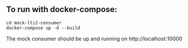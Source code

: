 ## To run with docker-compose:

```
cd mock-lti2-consumer
docker-compose up -d --build
```

The mock consumer should be up and running on http://localhost:10000
